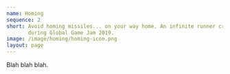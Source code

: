 ```yaml
---
name: Homing
sequence: 2
short: Avoid homing missiles... on your way home. An infinite runner created
       during Global Game Jam 2019.
image: /image/homing/homing-icon.png
layout: page
---
```

Blah blah blah.
